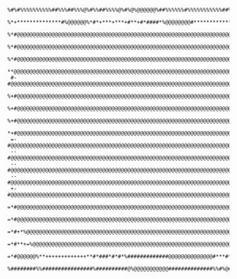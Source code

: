                %#%#%%%%%%%%%%##%%%##%%%@%#%%##%%%%@%#%@%@@@@@@%##%%%%%%#%%%%%%%%%%%##%
             %*+**************#%@@@@@@%*#*+***+***+#**+#*####*%@@@@@@@@#************+*+
           %*#@@@@@@@@@@@@@@@@@@@@@@@@@@@@@@@@@@@@@@@@@@@@@@@@@@@@@@@@@@@@@@@@@@@@@@%++
         %*#@@@@@@@@@@@@@@@@@@@@@@@@@@@@@@@@@@@@@@@@@@@@@@@@@@@@@@@@@@@@@@@@@@@@@@@@%++
       %*#@@@@@@@@@@@@@@@@@@@@@@@@@@@@@@@@@@@@@@@@@@@@@@@@@@@@@@@@@@@@@@@@@@@@@@@@@@%++
      **@@@@@@@@@@@@@@@@@@@@@@@@@@@@@@@@@@@@@@@@@@@@@@@@@@@@@@@@@@@@@@@@@@@@@@@@@@@@%++
     #-#@@@@@@@@@@@@@@@@@@@@@@@@@@@@@@@@@@@@@@@@@@@@@@@@@@@@@@@@@@@@@@@@@@@@@@@@@@@@%++
     %+#@@@@@@@@@@@@@@@@@@@@@@@@@@@@@@@@@@@@@@@@@@@@@@@@@@@@@@@@@@@@@@@@@@@@@@@@@@@@%++
     %+#@@@@@@@@@@@@@@@@@@@@@@@@@@@@@@@@@@@@@@@@@@@@@@@@@@@@@@@@@@@@@@@@@@@@@@@@@@@@%+=
     %+#@@@@@@@@@@@@@@@@@@@@@@@@@@@@@@@@@@@@@@@@@@@@@@@@@@@@@@@@@@@@@@@@@@@@@@@@@@@@@@=
     *+#@@@@@@@@@@@@@@@@@@@@@@@@@@@@@@@@@@@@@@@@@@@@@@@@@@@@@@@@@@@@@@@@@@@@@@@@@@@@@@+
     =-#@@@@@@@@@@@@@@@@@@@@@@@@@@@@@@@@@@@@@@@@@@@@@@@@@@@@@@@@@@@@@@@@@@@@@@@@@@@@@@+
     --#@@@@@@@@@@@@@@@@@@@@@@@@@@@@@@@@@@@@@@@@@@@@@@@@@@@@@@@@@@@@@@@@@@@@@@@@@@@@@@+
     --#@@@@@@@@@@@@@@@@@@@@@@@@@@@@@@@@@@@@@@@@@@@@@@@@@@@@@@@@@@@@@@@@@@@@@@@@@@@@@#*
     --#@@@@@@@@@@@@@@@@@@@@@@@@@@@@@@@@@@@@@@@@@@@@@@@@@@@@@@@@@@@@@@@@@@@@@@@@@@@@%+
     +-#@@@@@@@@@@@@@@@@@@@@@@@@@@@@@@@@@@@@@@@@@@@@@@@@@@@@@@@@@@@@@@@@@@@@@@@@@@@@%*
     =*#@@@@@@@@@@@@@@@@@@@@@@@@@@@@@@@@@@@@@@@@@@@@@@@@@@@@@@@@@@@@@@@@@@@@@@@@@@@@%*
     =*#@@@@@@@@@@@@@@@@@@@@@@@@@@@@@@@@@@@@@@@@@@@@@@@@@@@@@@@@@@@@@@@@@@@@@@@@@@@@%*
     =*#+*%@@@@@@@@@@@@@@@@@@@@@@@@@@@@@@@@@@@@@@@@@@@@@@@@@@@@@@@@@@@@@@@@@@@@@@#+*%*
     =*#**+=%@@@@@@@@@@@@@@@@@@@@@@@@@@@@@@@@@@@@@@@@@@@@@@@@@@@@@@@@@@@@@@@@@@%++**%*
     =*#@@@@@@%**+++++++++++++**#*###*#*#*%#############@@@@@@@@@@@@@@#***#**#**#**#*#
     %########%%################%##########@%@@@@@@@@@@@##############%%#%@#%@%%@%%
